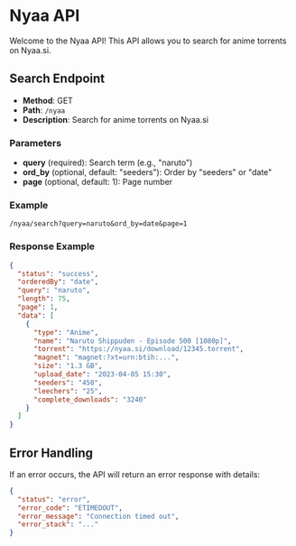 # Nyaa API

Welcome to the Nyaa API! This API allows you to search for anime torrents on Nyaa.si.

## Search Endpoint
- **Method**: GET
- **Path**: `/nyaa`
- **Description**: Search for anime torrents on Nyaa.si

### Parameters
- **query** (required): Search term (e.g., "naruto")
- **ord_by** (optional, default: "seeders"): Order by "seeders" or "date"
- **page** (optional, default: 1): Page number

### Example
`/nyaa/search?query=naruto&ord_by=date&page=1`

### Response Example
```json
{
  "status": "success",
  "orderedBy": "date",
  "query": "naruto",
  "length": 75,
  "page": 1,
  "data": [
    {
      "type": "Anime",
      "name": "Naruto Shippuden - Episode 500 [1080p]",
      "torrent": "https://nyaa.si/download/12345.torrent",
      "magnet": "magnet:?xt=urn:btih:...",
      "size": "1.3 GB",
      "upload_date": "2023-04-05 15:30",
      "seeders": "450",
      "leechers": "25",
      "complete_downloads": "3240"
    }
  ]
}
```

## Error Handling
If an error occurs, the API will return an error response with details:

```json
{
  "status": "error",
  "error_code": "ETIMEDOUT",
  "error_message": "Connection timed out",
  "error_stack": "..."
}
```